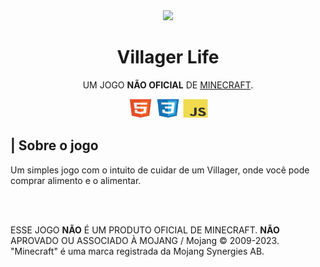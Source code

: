 <div align="center"> 
  <img src="https://media.discordapp.net/attachments/1063891503107285102/1092277760946348032/villagerLife.png?width=1171&height=609">
</div>

<div align="center">
  <h1>Villager Life</h1>
  <p>UM JOGO <b>NÃO OFICIAL</b> DE <a href="https://www.minecraft.net/pt-br">MINECRAFT</a>.</p>
</div>

<div align="center">
  <img title="HTML" height="30" width="40" src="https://raw.githubusercontent.com/devicons/devicon/master/icons/html5/html5-original.svg">
  <img title="CSS" height="30" width="40" src="https://raw.githubusercontent.com/devicons/devicon/master/icons/css3/css3-original.svg">
  <img title="JavaScript" height="30" width="40" src="https://raw.githubusercontent.com/devicons/devicon/master/icons/javascript/javascript-original.svg">
</div>

## | Sobre o jogo ##

<p>Um simples jogo com o intuito de cuidar de um Villager, onde você pode comprar alimento e o alimentar.</p><br><br>
<p>ESSE JOGO <b>NÃO</b> É UM PRODUTO OFICIAL DE MINECRAFT. <b>NÃO</b> APROVADO OU ASSOCIADO À MOJANG / Mojang © 2009-2023. "Minecraft" é uma marca registrada da Mojang Synergies AB.
